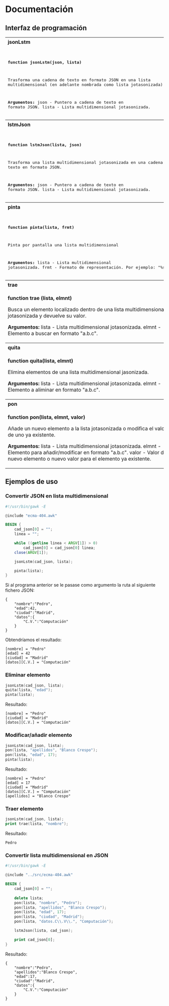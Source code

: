 # Documentación

## Interfaz de programación

<table>
<tr>
<th align="left">
jsonLstm
</th>
</tr>
<tr>
<td>
<pre>

**function jsonLstm(json, lista)**

Trasforma una cadena de texto en formato JSON en una lista multidimensional 
(en adelante nombrada como lista jotasonizada).

**Argumentos:**
   json  - Puntero a cadena de texto en formato JSON.
   lista - Lista multidimensional jotasonizada.
</pre>
</td>
</tr>
<tr>
<th align="left">
lstmJson
</th>
</tr>
<tr>
<td>
<pre>

**function lstmJson(lista, json)**

Trasforma una lista multidimensional jotasonizada en una cadena de texto en formato JSON.

**Argumentos:**
    json  - Puntero a cadena de texto en formato JSON.
    lista - Lista multidimensional jotasonizada.
</pre>
</td>
</tr>
<tr>
<th align="left">
pinta
</th>
</tr>
<tr>
<td>
<pre>

**function pinta(lista, frmt)**

Pinta por pantalla una lista multidimensional

**Argumentos:**
    lista - Lista multidimensional jotasonizada.
    frmt  - Formato de representación. Por ejemplo: "%s ,"
</pre>
</td>
</tr>
<tr>
<th align="left">
trae
</th>
</tr>
<tr>
<td>

**function trae (lista, elmnt)**

Busca un elemento localizado dentro de una lista multidimensional jotasonizada y devuelve su valor.

**Argumentos:**
    lista - Lista multidimensional jotasonizada.
    elmnt - Elemento a buscar en formato "a.b.c".
</pre>
</td>
</tr>
<tr>
<th align="left">
quita
</th>
</tr>
<tr>
<td>

**function quita(lista, elmnt)**

Elimina elementos de una lista multidimensional jasonizada.

**Argumentos:**
    lista - Lista multidimensional jotasonizada.
    elmnt - Elemento a aliminar en formato "a.b.c".
</pre>
</td>
</tr>
<tr>
<th align="left">
pon
</th>
</tr>
<tr>
<td>

**function pon(lista, elmnt, valor)**

Añade un nuevo elemento a la lista jotasonizada o modifica el valor de uno ya existente.

**Argumentos:**
    lista - Lista multidimensional jotasonizada.
    elmnt - Elemento para añadir/modificar en formato "a.b.c".
    valor - Valor del nuevo elemento o nuevo valor para el elemento ya existente.
</pre>
</td>
</tr>
</table> 
 
## Ejemplos de uso

### Convertir JSON en lista multidimensional

```awk
#!/usr/bin/gawk -E

@include "ecma-404.awk"

BEGIN {
    cad_json[0] = "";
    linea = "";

    while ((getline linea < ARGV[1]) > 0)
        cad_json[0] = cad_json[0] linea;
    close(ARGV[1]);

    jsonLstm(cad_json, lista);

    pinta(lista);
}
```

Si al programa anterior se le pasase como argumento la ruta al siguiente fichero JSON:

    {
        "nombre":"Pedro",
        "edad":42,
        "ciudad":"Madrid",
        "datos":{
            "C.V.":"Computación"
        }
    }

Obtendríamos el resultado:

    [nombre] = "Pedro"
    [edad] = 42
    [ciudad] = "Madrid"
    [datos][C.V.] = "Computación"

### Eliminar elemento

```awk
jsonLstm(cad_json, lista);
quita(lista, "edad");
pinta(lista);
```

Resultado:

    [nombre] = "Pedro"
    [ciudad] = "Madrid"
    [datos][C.V.] = "Computación"

### Modificar/añadir elemento

```awk
jsonLstm(cad_json, lista);
pon(lista, "apellidos", "Blanco Crespo");
pon(lista, "edad", 17);
pinta(lista);
```

Resultado:

    [nombre] = "Pedro"
    [edad] = 17
    [ciudad] = "Madrid"
    [datos][C.V.] = "Computación"
    [apellidos] = "Blanco Crespo"

### Traer elemento

```awk
jsonLstm(cad_json, lista);
print trae(lista, "nombre");
```

Resultado:

    Pedro

### Convertir lista multidimensional en JSON

```awk
#!/usr/bin/gawk -E

@include "../src/ecma-404.awk"

BEGIN {
    cad_json[0] = "";
    
    delete lista;
    pon(lista, "nombre", "Pedro");
    pon(lista, "apellidos", "Blanco Crespo");
    pon(lista, "edad", 17);
    pon(lista, "ciudad", "Madrid");
    pon(lista, "datos.C\\.V\\.", "Computación");

    lstmJson(lista, cad_json);

    print cad_json[0];
}
```

Resultado:

    {
        "nombre":"Pedro",
        "apellidos":"Blanco Crespo",
        "edad":17,
        "ciudad":"Madrid",
        "datos":{
            "C.V.":"Computación"
        }
    }
